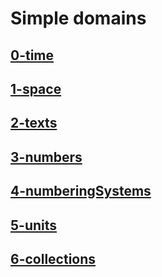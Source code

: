 # Simple domains

## [0-time](./docs/0-time.md)

## [1-space](./docs/1-space.md)

## [2-texts](./docs/2-texts.md)

## [3-numbers](./docs/3-numbers.md)

## [4-numberingSystems](./docs/4-numberingSystems.md)

## [5-units](./docs/5-units.md)

## [6-collections](./docs/6-collections.md)

